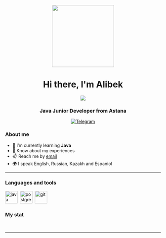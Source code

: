 <div id="header" align="center">
    <img src="https://user-images.githubusercontent.com/74038190/216656947-44e5d67b-e907-4646-99da-6a4b4f52ef81.gif"  width="200"/>
    <h1>Hi there, I'm  Alibek </h1>
    <img src="https://user-images.githubusercontent.com/74038190/212750147-854a394f-fee9-4080-9770-78a4b7ece53f.gif" /> 
    <h3>Java Junior Developer from Astana</h3>
</div>

<div id="socials" align="center">
  
  <a href="https://t.me/somedayoung">
    <img src="https://img.shields.io/badge/Telegram-blue?style=for-the-badge&logo=telegram&logoColor=white" alt="Telegram"/>
  </a>
</div>
<img src="https://komarev.com/ghpvc/?username=HorizontalVi&style=flat-square&color=blue" alt=""/>

### About me
- 🌱 I’m currently learning **Java**
- 📄 Know about my experiences 
- 📫 Reach me by [email](mailto:horizontalview91@gmail.com)
- 🌍 I speak English, Russian, Kazakh and Espaniol

---

### Languages and tools

<img src="https://cdn.jsdelivr.net/gh/devicons/devicon/icons/java/java-original-wordmark.svg" title="java" width="40" height="40"/>&nbsp;
<img src="https://cdn.jsdelivr.net/gh/devicons/devicon/icons/postgresql/postgresql-original.svg" title="postgresql" width="40" height="40"/>&nbsp;
<img src="https://cdn.jsdelivr.net/gh/devicons/devicon/icons/git/git-plain.svg" title="git" width="40" height="40"/>&nbsp;



### My stat

<div id="stat" align="center">
    <img src="https://github-profile-summary-cards.vercel.app/api/cards/profile-details?username=HorizontalVi&theme=github_dark" alt=""/>
    <img src="https://github-profile-summary-cards.vercel.app/api/cards/most-commit-language?username=HorizontalVi&theme=github_dark" alt=""/>
     <img src="https://github-profile-summary-cards.vercel.app/api/cards/stats?username=HorizontalVi&theme=github_dark" alt=""/>
</div>

---

